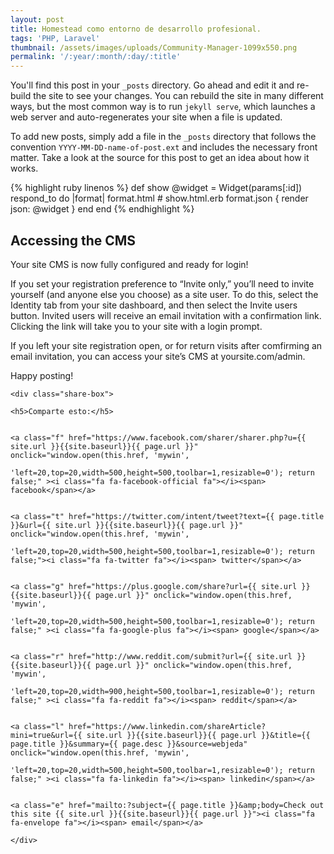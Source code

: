 ```yaml
---
layout: post
title: Homestead como entorno de desarrollo profesional.
tags: 'PHP, Laravel'
thumbnail: /assets/images/uploads/Community-Manager-1099x550.png
permalink: '/:year/:month/:day/:title'
---
```

You'll find this post in your `_posts` directory. Go ahead and edit it and re-build
the site to see your changes. You can rebuild the site in many different ways, but
the most common way is to run `jekyll serve`, which launches a web server and
auto-regenerates your site when a file is updated.

To add new posts, simply add a file in the `_posts` directory that follows the
convention `YYYY-MM-DD-name-of-post.ext` and includes the necessary front matter.
Take a look at the source for this post to get an idea about how it works.

{% highlight ruby linenos %}
def show
  @widget = Widget(params[:id])
  respond_to do |format|
    format.html # show.html.erb
    format.json { render json: @widget }
  end
end
{% endhighlight %}

<script src="https://gist.github.com/ismaeldevmw/be5afff123ac9f36c9f3177861feb40a.js"></script>

## Accessing the CMS

Your site CMS is now fully configured and ready for login!

If you set your registration preference to “Invite only,” you’ll need to invite yourself (and anyone else you choose) as a site user. To do this, select the Identity tab from your site dashboard, and then select the Invite users button. Invited users will receive an email invitation with a confirmation link. Clicking the link will take you to your site with a login prompt.

If you left your site registration open, or for return visits after comfirming an email invitation, you can access your site’s CMS at yoursite.com/admin.

Happy posting!



```
<div class="share-box">
```

```
<h5>Comparte esto:</h5>
```

```

```

```
<a class="f" href="https://www.facebook.com/sharer/sharer.php?u={{ site.url }}{{site.baseurl}}{{ page.url }}" onclick="window.open(this.href, 'mywin',
```

```
'left=20,top=20,width=500,height=500,toolbar=1,resizable=0'); return false;" ><i class="fa fa-facebook-official fa"></i><span> facebook</span></a>
```

```

```

```
<a class="t" href="https://twitter.com/intent/tweet?text={{ page.title }}&url={{ site.url }}{{site.baseurl}}{{ page.url }}" onclick="window.open(this.href, 'mywin',
```

```
'left=20,top=20,width=500,height=500,toolbar=1,resizable=0'); return false;"><i class="fa fa-twitter fa"></i><span> twitter</span></a>
```

```

```

```
<a class="g" href="https://plus.google.com/share?url={{ site.url }}{{site.baseurl}}{{ page.url }}" onclick="window.open(this.href, 'mywin',
```

```
'left=20,top=20,width=500,height=500,toolbar=1,resizable=0'); return false;" ><i class="fa fa-google-plus fa"></i><span> google</span></a>
```

```

```

```
<a class="r" href="http://www.reddit.com/submit?url={{ site.url }}{{site.baseurl}}{{ page.url }}" onclick="window.open(this.href, 'mywin',
```

```
'left=20,top=20,width=900,height=500,toolbar=1,resizable=0'); return false;" ><i class="fa fa-reddit fa"></i><span> reddit</span></a>
```

```

```

```
<a class="l" href="https://www.linkedin.com/shareArticle?mini=true&url={{ site.url }}{{site.baseurl}}{{ page.url }}&title={{ page.title }}&summary={{ page.desc }}&source=webjeda" onclick="window.open(this.href, 'mywin',
```

```
'left=20,top=20,width=500,height=500,toolbar=1,resizable=0'); return false;" ><i class="fa fa-linkedin fa"></i><span> linkedin</span></a>
```

```

```

```
<a class="e" href="mailto:?subject={{ page.title }}&amp;body=Check out this site {{ site.url }}{{site.baseurl}}{{ page.url }}"><i class="fa fa-envelope fa"></i><span> email</span></a>
```

```
</div>
```
